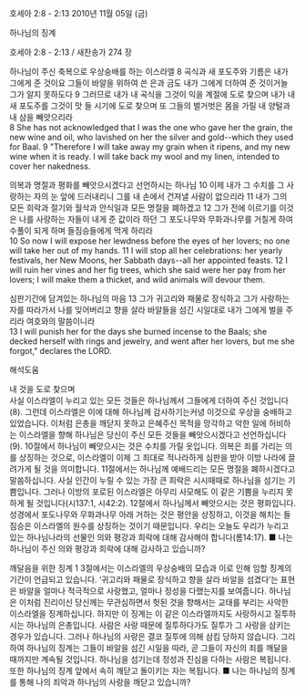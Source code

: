 호세아 2:8 - 2:13 
2010년 11월 05일 (금)

하나님의 징계



호세아 2:8 - 2:13 / 새찬송가 274 장


하나님이 주신 축복으로 우상숭배를 하는 이스라엘
8 곡식과 새 포도주와 기름은 내가 그에게 준 것이요 그들이 바알을 위하여 쓴 은과 금도 내가 그에게 더하여 준 것이거늘 그가 알지 못하도다 9 그러므로 내가 내 곡식을 그것이 익을 계절에 도로 찾으며 내가 내 새 포도주를 그것이 맛 들 시기에 도로 찾으며 또 그들의 벌거벗은 몸을 가릴 내 양털과 내 삼을 빼앗으리라  
8 She has not acknowledged that I was the one who gave her the grain, the new wine and oil, who lavished on her the silver and gold--which they used for Baal. 9 "Therefore I will take away my grain when it ripens, and my new wine when it is ready. I will take back my wool and my linen, intended to cover her nakedness. 

의복과 명절과 평화를 빼앗으시겠다고 선언하시는 하나님
10 이제 내가 그 수치를 그 사랑하는 자의 눈 앞에 드러내리니 그를 내 손에서 건져낼 사람이 없으리라 11 내가 그의 모든 희락과 절기와 월삭과 안식일과 모든 명절을 폐하겠고 12 그가 전에 이르기를 이것은 나를 사랑하는 자들이 내게 준 값이라 하던 그 포도나무와 무화과나무를 거칠게 하여 수풀이 되게 하며 들짐승들에게 먹게 하리라  
10 So now I will expose her lewdness before the eyes of her lovers; no one will take her out of my hands. 11 I will stop all her celebrations: her yearly festivals, her New Moons, her Sabbath days--all her appointed feasts. 12 I will ruin her vines and her fig trees, which she said were her pay from her lovers; I will make them a thicket, and wild animals will devour them. 

심판기간에 담겨있는 하나님의 마음
13 그가 귀고리와 패물로 장식하고 그가 사랑하는 자를 따라가서 나를 잊어버리고 향을 살라 바알들을 섬긴 시일대로 내가 그에게 벌을 주리라 여호와의 말씀이니라  
13 I will punish her for the days she burned incense to the Baals; she decked herself with rings and jewelry, and went after her lovers, but me she forgot," declares the LORD.

해석도움





내 것을 도로 찾으며  
사실 이스라엘이 누리고 있는 모든 것들은 하나님께서 그들에게 더하여 주신 것입니다(8). 그런데 이스라엘은 이에 대해 하나님께 감사하기는커녕 이것으로 우상을 숭배하고 있었습니다. 이처럼 은총을 깨닫지 못하고 은혜주신 목적을 망각하고 악한 일에 허비하는 이스라엘을 향해 하나님은 당신이 주신 모든 것들을 빼앗으시겠다고 선언하십니다(9). 10절에서 하나님이 빼앗으시는 것은 수치를 가릴 옷입니다. 의복은 죄를 가리는 의를 상징하는 것으로, 이스라엘이 이제 그 죄대로 적나라하게 심판을 받아 이방 나라에 끌려가게 될 것을 의미합니다. 11절에서는 하나님께 예배드리는 모든 명절을 폐하시겠다고 말씀하십니다. 사실 인간이 누릴 수 있는 가장 큰 희락은 시시때때로 하나님을 섬기는 기쁨입니다. 그러나 이방의 포로된 이스라엘은 아무리 사모해도 이 같은 기쁨을 누리지 못하게 될 것입니다(시137:1, 시42:2). 12절에서 하나님께서 빼앗으시는 것은 평화입니다. 성경에서 포도나무와 무화과나무 아래 거하는 것은 평안을 상징하고, 이것을 해치는 들짐승은 이스라엘의 원수를 상징하는 것이기 때문입니다. 우리는 오늘도 우리가 누리고 있는 하나님나라의 선물인 의와 평강과 희락에 대해 감사해야 합니다(롬14:17).
■ 나는 하나님이 주신 의와 평강과 희락에 대해 감사하고 있습니까? 

깨달음을 위한 징계  1
3절에서는 이스라엘의 우상숭배의 모습과 이로 인해 임할 징계의 기간이 언급되고 있습니다. ‘귀고리와 패물로 장식하고 향을 살라 바알을 섬겼다’는 표현은 바알을 얼마나 적극적으로 사랑했고, 얼마나 정성을 다했는지를 보여줍니다. 하나님은 이처럼 진리이신 당신께는 무관심하면서 헛된 것을 향해서는 교태를 부리는 사악한 이스라엘을 징계하십니다. 하지만 이 징계는 이 같은 이스라엘까지도 사랑하시고 질투하시는 하나님의 은총입니다. 사람은 사랑 때문에 질투하다가도 질투가 그 사랑을 삼키는 경우가 있습니다. 그러나 하나님의 사랑은 결코 질투에 의해 삼킴 당하지 않습니다. 그리하여 하나님의 징계는 그들이 바알을 섬긴 시일을 따라, 곧 그들이 자신의 죄를 깨달을 때까지만 계속될 것입니다. 하나님을 섬기는데 정성과 진심을 다하는 사람은 복됩니다.  또한 하나님의 징계 앞에서 속히 깨닫고 돌이키는 자는 복됩니다. 
■ 나는 하나님의 징계를 통해 나의 죄악과 하나님의 사랑을 깨닫고 있습니까?